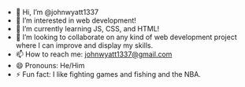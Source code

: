 - 👋 Hi, I’m @johnwyatt1337
- 👀 I’m interested in web development!
- 🌱 I’m currently learning JS, CSS, and HTML!
- 💞️ I’m looking to collaborate on any kind of web development project where I can improve and display my skills.
- 📫 How to reach me: johnwyatt1337@gmail.com
- 😄 Pronouns: He/Him
- ⚡ Fun fact: I like fighting games and fishing and the NBA.

<!---
johnwyatt1337/johnwyatt1337 is a ✨ special ✨ repository because its `README.md` (this file) appears on your GitHub profile.
You can click the Preview link to take a look at your changes.
--->
